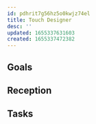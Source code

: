```yaml
---
id: pdhrit7g56hz5o0kwjz74el
title: Touch Designer
desc: ''
updated: 1655337631603
created: 1655337472382
---
```


## Goals

## Reception

## Tasks
